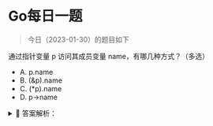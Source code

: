 # Go每日一题

> 今日（2023-01-30）的题目如下

通过指针变量 p 访问其成员变量 name，有哪几种方式？（多选）

- A. p.name
- B. (&p).name
- C. (*p).name
- D. p->name


<details>
<summary style="cursor: pointer">🔑 答案解析：</summary>
<div>

参考答案：AC

参考解析：`&` 取址运算符，`*` 指针解引用。

</div>
</details>